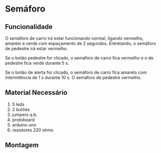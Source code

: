 # Semáforo


## Funcionalidade

O semáforo de carro irá estar funcionando normal, ligando vermelho, amarelo e verde com espaçamento de 2 segundos. Entretando, o semáforo de pedestre irá estar vermelho.

Se o botão pedestre for  clicado, o semáforo de carro fica vermelho  e o de pedestre fica verde durante 5 s.

Se o botão de alerta for clicado, o semáforo de carro fica amarelo com intermitência de 1 s durante 10 s. O semáforo de pedestre vermelho.



## Material Necessário

 1. 5 leds
 2. 2 butões
 3. jumpers q.b.
 4. protoboard
 5. arduino uno
 6. resistores 220 ohms

 

## Montagem